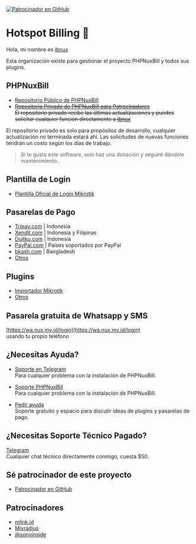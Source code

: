 [![Patrocinador en GitHub](https://img.shields.io/github/sponsors/ibnux?label=Patrocinador&logo=GitHub)](https://github.com/sponsors/ibnux)

# Hotspot Billing 👋

Hola, mi nombre es [ibnux](https://github.com/ibnux)

Esta organización existe para gestionar el proyecto PHPNuxBill y todos sus plugins.

## PHPNuxBill

- [Repositorio Público de PHPNuxBill](https://github.com/hotspotbilling/phpnuxbill)
- ~~[Repositorio Privado de PHPNuxBill para Patrocinadores](https://github.com/hotspotbilling/phpnuxbill-private)~~    
   ~~El repositorio privado recibe las últimas actualizaciones y puedes solicitar cualquier función directamente a [ibnux](https://github.com/ibnux)~~

El repositorio privado es solo para propósitos de desarrollo, cualquier actualización no terminada estará ahí. Las solicitudes de nuevas funciones tendrán un costo según los días de trabajo.

> Si te gusta este software, solo haz una donación y seguiré dándole mantenimiento.

## Plantilla de Login

- [Plantilla Oficial de Login Mikrotik](https://github.com/hotspotbilling/phpnuxbill-mikrotik-login-template)

## Pasarelas de Pago

- [Tripay.com](https://github.com/hotspotbilling/phpnuxbill-tripay) | Indonesia
- [Xendit.com](https://github.com/hotspotbilling/phpnuxbill-xendit) | Indonesia y Filipinas
- [Duitku.com](https://github.com/hotspotbilling/phpnuxbill-duitku) | Indonesia
- [PayPal.com](https://github.com/hotspotbilling/phpnuxbill-paypal) | Países soportados por PayPal
- [bkash.com](https://github.com/hotspotbilling/phpnuxbill-bkash) | Bangladesh
- [Otros](https://github.com/orgs/hotspotbilling/repositories?q=payment+gateway)

## Plugins

- [Importador Mikrotik](https://github.com/hotspotbilling/phpnuxbill-plugin-mikrotik-import)
- [Otros](https://github.com/orgs/hotspotbilling/repositories?q=plugin)

## Pasarela gratuita de Whatsapp y SMS
 [https://wa.nux.my.id/login](https://wa.nux.my.id/login)  
 usando tu propio teléfono

## ¿Necesitas Ayuda? 

- [Soporte en Telegram](https://t.me/phpnuxbill)   
  Para cualquier problema con la instalación de PHPNuxBill.

- [Soporte PHPNuxBill](https://github.com/hotspotbilling/phpnuxbill/discussions)   
  Para cualquier problema con la instalación de PHPNuxBill.

- [Pedir ayuda](https://github.com/hotspotbilling/.github/discussions)   
  Soporte gratuito y espacio para discutir ideas de plugins y pasarelas de pago.

## ¿Necesitas Soporte Técnico Pagado?

[Telegram](https://t.me/ibnux)   
Cualquier chat técnico directamente conmigo, cuesta $50.

## Sé patrocinador de este proyecto

- [Patrocinador en GitHub](https://github.com/sponsors/ibnux)

## Patrocinadores

- [mlink.id](https://mlink.id)
- [Mixradius](https://mixradius.com/?utm_source=hotspotbilling-ibnux)
- [@sonyinside](https://github.com/sonyinside)

